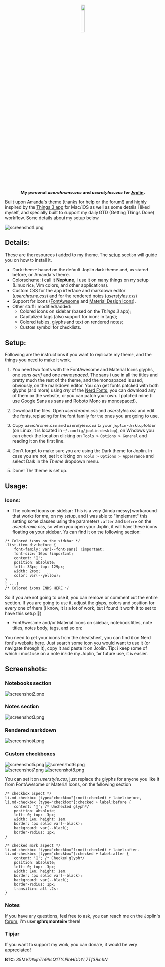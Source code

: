<p align="center">
  <img width="15%" src="https://raw.githubusercontent.com/laurent22/joplin/master/Assets/LinuxIcons/256x256.png" />
</p>

<p align="center">
<b>My personal <i>userchrome.css</i> and <i>userstyles.css</i> for <a href="https://joplinapp.org" target="blank">Joplin</a>.</b>
  
Built upon <a href="https://github.com/amandamcg/joplin-theme" target="blank">Amanda's</a> theme (thanks for help on the forum!) and highly inspired by the <a href="https://culturedcode.com/things/" target="blank">Things 3 app</a> for Mac/iOS as well as some details i liked myself, and specially built to support my daily GTD (Getting Things Done) workflow. Some details about my setup below.
</p>

![screenshot1.png](/assets/screenshot1.png)

## Details: 

These are the resources i added to my theme. The [setup](#setup) section will guide you on how to install it.

* Dark theme: based on the default Joplin dark theme and, as stated before, on Amanda's theme.
* Colorscheme: i call it **Neptune**, i use it on many things on my setup (Linux rice, Vim colors, and other applications).
* Custom CSS for the app interface and markdown editor (*userchrome.css*) and for the rendered notes (*userstyles.css*)
* Support for icons ([FontAwesome](https://fontawesome.com) and [Material Design Icons](https://materialdesignicons.com/)).
* Other stuff i modified/added: 
   * Colored icons on sidebar (based on the *Things 3* app); 
   * Capitalized tags (also support for icons in tags);
   * Colored tables, glyphs and text on rendered notes;
   * Custom symbol for checklists.
   
## Setup:

Following are the instructions if you want to replicate my theme, and the things you need to make it work.

1. You need two fonts with the FontAwesome and Material Icons glyphs, one *sans-serif* and one *monospaced*. The sans i use in all the titles and pretty much the rest of the theme, and the monospaced is used, obviously, on the markdown editor. You can get fonts patched with both glyphs (and more) using *any* of the [Nerd Fonts](https://github.com/ryanoasis/nerd-fonts/), you can download any of them on the website, or you can patch your own. I patched mine (I use Google Sans as sans and Roboto Mono as monospaced).

2. Download the files. Open *userchrome.css* and *userstyles.css* and edit the fonts, replacing for the font family for the ones you are going to use.

3. Copy *userchrome.css* and *userstyles.css* to your `joplin-desktop`folder (on Linux, it is located in `~/.config/joplin-desktop`), on Windows you can check the location clicking on `Tools > Options > General` and reading it on the first line.

4. Don't forget to make sure you are using the Dark theme for Joplin. In case you are not, set it clicking on `Tools > Options > Appearance` and select Dark in the *Theme* dropdown menu.

5. Done! The theme is set up.

## Usage:

### Icons:

* The colored icons on sidebar: This is a very (kinda messy) workaround that works for *me*, on my *setup*, and i was able to "implement" this setting some classes using the parameters `:after` and `before` on the *userchrome.css*, so when you open your Joplin, it will have these icons floating on your sidebar. 
Yu can find it on the following section:

```
/* Colored icons on the sidebar */  
.list-item div:before {  
    font-family: var(--font-sans) !important;  
    font-size: 16px !important;  
    content: '';  
    position: absolute;  
    left: 33px; top: 129px;  
    width: 20px;  
    color: var(--yellow);  
}   
[ ...]  
/* Colored icons ENDS HERE */
```  
So if you are not going to use it, you can remove or comment out the entire section. If you are going to use it, adjust the glyps, colors and position for every one of them (i know, it is a lot of work, but i found it worth it to set to have this setup 🙂)

* FontAwesome and/or Material Icons on sidebar, notebook titles, note titles, notes body, tags, and so on:

You need to get your icons from the cheatsheet, you can find it on Nerd font's website [here](https://www.nerdfonts.com/cheat-sheet). Just search some icon you would want to use it (or navigate through it), copy it and paste it on Joplin. Tip: i keep some of which i most use on a note inside my Joplin, for future use, it is easier.

## Screenshots:

### Notebooks section
![screenshot2.png](/assets/screenshot2.png)

### Notes section
![screenshot3.png](/assets/screenshot3.png)

### Rendered markdown
![screenshot4.png](/assets/screenshot4.png)

### Custom checkboxes
![screenshot5.png](/assets/screenshot5.png)
![screenshot6.png](/assets/screenshot6.png)  
![screenshot7.png](/assets/screenshot7.png)
![screenshot8.png](/assets/screenshot8.png)

You can set it on *userstyle.css*, just replace the glyphs for anyone you like it from FontAwesome or Material Icons, on the following section

```
/* checkbox aspect */
li.md-checkbox [type="checkbox"]:not(:checked) + label:before,
li.md-checkbox [type="checkbox"]:checked + label:before {
    content: ''; /* Unchecked glyph*/
    position: absolute;
    left: 0; top: -3px;
    width: 1em; height: 1em;
    border: 1px solid var(--black);
    background: var(--black);
    border-radius: 1px;
}

/* checked mark aspect */
li.md-checkbox [type="checkbox"]:not(:checked) + label:after,
li.md-checkbox [type="checkbox"]:checked + label:after {
    content: ''; /* Checked glyph*/
    position: absolute;
    left: 0; top: -3px;
    width: 1em; height: 1em;
    border: 1px solid var(--black);
    background: var(--black);
    border-radius: 1px;
    transition: all .2s;
}
```
###  Notes

If you have any questions, feel free to ask, you can reach me on the Joplin's [forum](https://discourse.joplinapp.org), i'm user **@hrqmonteiro** there!

### Tipjar

If you want to support my work, you can donate, it would be very appreciated!

**BTC**: *35MVD6xjhTh9hsQ1TYJRbHDDYL7Tf3BmbN*
